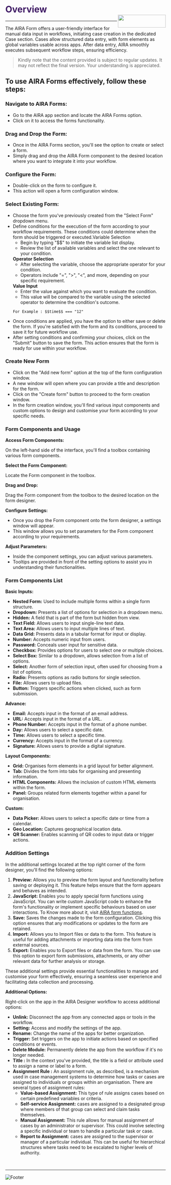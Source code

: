 <h1><span style="color: #411d66;">Overview                                                      <img align="right" width="150" height="40" src="https://github.com/airacommunity/AIRA-Installation/assets/153823636/2aee8e84-f308-4494-a715-afd9421b606e">
</span></h1>

<hr />

The AIRA Form offers a user-friendly interface for manual data input in workflows, initiating case creation in the dedicated Case section. Cases allow structured data entry, with form elements as global variables usable across apps. After data entry, AIRA smoothly executes subsequent workflow steps, ensuring efficiency.
<blockquote class="is-warning">Kindly note that the content provided is subject to regular updates. It may not reflect the final version. Your understanding is appreciated.</blockquote>
<h2 id="to-use-aira-forms-effectively-follow-these-steps" class="toc-header">To use AIRA Forms effectively, follow these steps:</h2>
<h3 id="navigate-to-aira-forms" class="toc-header">Navigate to AIRA Forms:</h3>
<ul>
 	<li>Go to the AIRA app section and locate the AIRA Forms option.</li>
 	<li>Click on it to access the forms functionality.</li>
</ul>
<h3 id="drag-and-drop-the-form" class="toc-header">Drag and Drop the Form:</h3>
<ul>
 	<li>Once in the AIRA Forms section, you'll see the option to create or select a form.</li>
 	<li>Simply drag and drop the AIRA Form component to the desired location where you want to integrate it into your workflow.</li>
</ul>
<h3 id="configure-the-form" class="toc-header">Configure the Form:</h3>
<ul>
 	<li>Double-click on the form to configure it.</li>
 	<li>This action will open a form configuration window.</li>
</ul>
<h3 id="select-existing-form" class="toc-header">Select Existing Form:</h3>
<ul>
 	<li>Choose the form you've previously created from the "Select Form" dropdown menu.</li>
 	<li>Define conditions for the execution of the form according to your workflow requirements. These conditions could determine when the form should be triggered or executed.Variable Selection
<ul>
 	<li>Begin by typing "$$" to initiate the variable list display.</li>
 	<li>Review the list of available variables and select the one relevant to your condition.</li>
</ul>
<strong>Operator Selection</strong>
<ul>
 	<li>After selecting the variable, choose the appropriate operator for your condition.</li>
 	<li>Operators include "=", "&gt;", "&lt;", and more, depending on your specific requirement.</li>
</ul>
<strong>Value Input</strong>
<ul>
 	<li>Enter the value against which you want to evaluate the condition.</li>
 	<li>This value will be compared to the variable using the selected operator to determine the condition's outcome.</li>
</ul>
<div class="code-toolbar">
<pre class="prismjs line-numbers language-js"><code class="language- language-js">For Example : $$time$$ === "12"</code></pre>
</div></li>
 	<li>Once conditions are applied, you have the option to either save or delete the form. If you're satisfied with the form and its conditions, proceed to save it for future workflow use.</li>
 	<li>After setting conditions and confirming your choices, click on the "Submit" button to save the form. This action ensures that the form is ready for use within your workflow.</li>
</ul>
<h3 id="create-new-form" class="toc-header">Create New Form</h3>
<ul>
 	<li>Click on the "Add new form" option at the top of the form configuration window.</li>
 	<li>A new window will open where you can provide a title and description for the form.</li>
 	<li>Click on the "Create form" button to proceed to the form creation window.</li>
 	<li>In the form creation window, you'll find various input components and custom options to design and customise your form according to your specific needs.</li>
</ul>
<h3 id="form-components-and-usage" class="toc-header">Form Components and Usage</h3>
<strong>Access Form Components:</strong>

On the left-hand side of the interface, you'll find a toolbox containing various form components.

<strong>Select the Form Component:</strong>

Locate the Form component in the toolbox.

<strong>Drag and Drop:</strong>

Drag the Form component from the toolbox to the desired location on the form designer.

<strong>Configure Settings:</strong>
<ul>
 	<li>Once you drop the Form component onto the form designer, a settings window will appear.</li>
 	<li>This window allows you to set parameters for the Form component according to your requirements.</li>
</ul>
<strong>Adjust Parameters:</strong>
<ul>
 	<li>Inside the component settings, you can adjust various parameters.</li>
 	<li>Tooltips are provided in front of the setting options to assist you in understanding their functionalities.</li>
</ul>
<h3 id="form-components-list" class="toc-header">Form Components List</h3>
<strong>Basic Inputs:</strong>
<ul>
 	<li><strong>Nested Form:</strong> Used to include multiple forms within a single form structure.</li>
 	<li><strong>Dropdown:</strong> Presents a list of options for selection in a dropdown menu.</li>
 	<li><strong>Hidden:</strong> A field that is part of the form but hidden from view.</li>
 	<li><strong>Text Field:</strong> Allows users to input single-line text data.</li>
 	<li><strong>Text Area:</strong> Allows users to input multiple lines of text.</li>
 	<li><strong>Data Grid:</strong> Presents data in a tabular format for input or display.</li>
 	<li><strong>Number:</strong> Accepts numeric input from users.</li>
 	<li><strong>Password:</strong> Conceals user input for sensitive data.</li>
 	<li><strong>Checkbox:</strong> Provides options for users to select one or multiple choices.</li>
 	<li><strong>Select Box:</strong> Similar to a dropdown, allows selection from a list of options.</li>
 	<li><strong>Select:</strong> Another form of selection input, often used for choosing from a list of options.</li>
 	<li><strong>Radio:</strong> Presents options as radio buttons for single selection.</li>
 	<li><strong>File:</strong> Allows users to upload files.</li>
 	<li><strong>Button:</strong> Triggers specific actions when clicked, such as form submission.</li>
</ul>
<strong>Advance:</strong>
<ul>
 	<li><strong>Email:</strong> Accepts input in the format of an email address.</li>
 	<li><strong>URL:</strong> Accepts input in the format of a URL.</li>
 	<li><strong>Phone Number:</strong> Accepts input in the format of a phone number.</li>
 	<li><strong>Day:</strong> Allows users to select a specific date.</li>
 	<li><strong>Time:</strong> Allows users to select a specific time.</li>
 	<li><strong>Currency:</strong> Accepts input in the format of a currency.</li>
 	<li><strong>Signature:</strong> Allows users to provide a digital signature.</li>
</ul>
<strong>Layout Components:</strong>
<ul>
 	<li><strong>Grid:</strong> Organises form elements in a grid layout for better alignment.</li>
 	<li><strong>Tab:</strong> Divides the form into tabs for organising and presenting information.</li>
 	<li><strong>HTML Components:</strong> Allows the inclusion of custom HTML elements within the form.</li>
 	<li><strong>Panel:</strong> Groups related form elements together within a panel for organisation.</li>
</ul>
<strong>Custom:</strong>
<ul>
 	<li><strong>Data Picker:</strong> Allows users to select a specific date or time from a calendar.</li>
 	<li><strong>Geo Location:</strong> Captures geographical location data.</li>
 	<li><strong>QR Scanner:</strong> Enables scanning of QR codes to input data or trigger actions.</li>
</ul>
<h3 id="addition-settings" class="toc-header">Addition Settings</h3>
In the additional settings located at the top right corner of the form designer, you'll find the following options:
<ol>
 	<li><strong>Preview:</strong> Allows you to preview the form layout and functionality before saving or deploying it. This feature helps ensure that the form appears and behaves as intended.</li>
 	<li><strong>JavaScript:</strong> Enables you to apply special form functions using JavaScript. You can write custom JavaScript code to enhance the form's functionality or implement specific behaviours based on user interactions. To Know more about it, visit <a class="is-external-link" href="https://wiki.aira.fr/docs/form-functions/">AIRA form functions</a>.</li>
 	<li><strong>Save:</strong> Saves the changes made to the form configuration. Clicking this option ensures that any modifications or updates to the form are retained.</li>
 	<li><strong>Import:</strong> Allows you to Import files or data to the form. This feature is useful for adding attachments or importing data into the form from external sources.</li>
 	<li><strong>Export:</strong> Enables you to Export files or data from the form. You can use this option to export form submissions, attachments, or any other relevant data for further analysis or storage.</li>
</ol>
These additional settings provide essential functionalities to manage and customise your form effectively, ensuring a seamless user experience and facilitating data collection and processing.

<strong>Additional Options:</strong>

Right-click on the app in the AIRA Designer workflow to access additional options:
<ul>
 	<li><strong>Unlink:</strong> Disconnect the app from any connected apps or tools in the workflow.</li>
 	<li><strong>Setting:</strong> Access and modify the settings of the app.</li>
 	<li><strong>Rename:</strong> Change the name of the apps for better organization.</li>
 	<li><strong>Trigger:</strong> Set triggers on the app to initiate actions based on specified conditions or events.</li>
 	<li><strong>Delete Module:</strong> Permanently delete the app from the workflow if it's no longer needed.</li>
 	<li><strong>Title :</strong> In the context you've provided, the title is a field or attribute used to assign a name or label to a form.</li>
 	<li><strong>Assignment Rule :</strong> An assignment rule, as described, is a mechanism used in case management systems to determine how tasks or cases are assigned to individuals or groups within an organisation. There are several types of assignment rules:
<ul>
 	<li><strong>Value-based Assignment:</strong> This type of rule assigns cases based on certain predefined variables or criteria.</li>
 	<li><strong>Self-service Assignment:</strong> cases are assigned to a designated group where members of that group can select and claim tasks themselves.</li>
 	<li><strong>Manual Assignment:</strong> This rule allows for manual assignment of cases by an administrator or supervisor. This could involve selecting a specific individual or team to handle a particular task or case.</li>
 	<li><strong>Report to Assignment:</strong> cases are assigned to the supervisor or manager of a particular individual. This can be useful for hierarchical structures where tasks need to be escalated to higher levels of authority.</li>
</ul>
</li>
</ul>
&nbsp;

----
![Footer](https://github.com/airacommunity/AIRA-Installation/assets/153823636/f78c5168-fae6-4a12-a01d-8e98fe7d7ae2)

